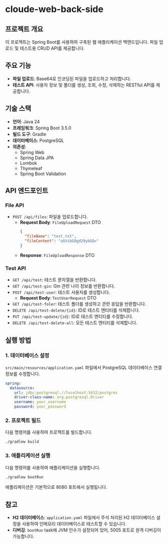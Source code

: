 # cloude-web-back-side

## 프로젝트 개요

이 프로젝트는 Spring Boot를 사용하여 구축된 웹 애플리케이션 백엔드입니다. 파일 업로드 및 테스트용 CRUD API를 제공합니다.

## 주요 기능

- **파일 업로드**: Base64로 인코딩된 파일을 업로드하고 처리합니다.
- **테스트 API**: 사용자 정보 및 폴더를 생성, 조회, 수정, 삭제하는 RESTful API를 제공합니다.

## 기술 스택

- **언어**: Java 24
- **프레임워크**: Spring Boot 3.5.0
- **빌드 도구**: Gradle
- **데이터베이스**: PostgreSQL
- **의존성**:
  - Spring Web
  - Spring Data JPA
  - Lombok
  - Thymeleaf
  - Spring Boot Validation

## API 엔드포인트

### File API

- `POST /api/files`: 파일을 업로드합니다.
  - **Request Body**: `FileUploadRequest` DTO
    ```json
    {
      "fileName": "test.txt",
      "fileContent": "aGVsbG8gd29ybGQ="
    }
    ```
  - **Response**: `FileUploadResponse` DTO

### Test API

- `GET /api/test`: 테스트 문자열을 반환합니다.
- `GET /api/test-gin`: Gin 관련 나이 정보를 반환합니다.
- `POST /api/test-user`: 테스트 사용자를 생성합니다.
  - **Request Body**: `TestUserRequest` DTO
- `GET /api/test-foler`: 테스트 폴더를 생성하고 관련 응답을 반환합니다.
- `DELETE /api/test-delete/{id}`: ID로 테스트 엔티티를 삭제합니다.
- `PUT /api/test-update/{id}`: ID로 테스트 엔티티를 수정합니다.
- `DELETE /api/test-delete-all`: 모든 테스트 엔티티를 삭제합니다.

## 실행 방법

### 1. 데이터베이스 설정

`src/main/resources/application.yaml` 파일에서 PostgreSQL 데이터베이스 연결 정보를 수정합니다.

```yaml
spring:
  datasource:
    url: jdbc:postgresql://localhost:5432/postgres
    driver-class-name: org.postgresql.Driver
    username: your_username
    password: your_password
```

### 2. 프로젝트 빌드

다음 명령어를 사용하여 프로젝트를 빌드합니다.

```bash
./gradlew build
```

### 3. 애플리케이션 실행

다음 명령어를 사용하여 애플리케이션을 실행합니다.

```bash
./gradlew bootRun
```

애플리케이션은 기본적으로 8080 포트에서 실행됩니다.

## 참고

- **H2 데이터베이스**: `application.yaml` 파일에서 주석 처리된 H2 데이터베이스 설정을 사용하여 인메모리 데이터베이스로 테스트할 수 있습니다.
- **디버깅**: `bootRun` task에 JVM 인수가 설정되어 있어, 5005 포트로 원격 디버깅이 가능합니다.
